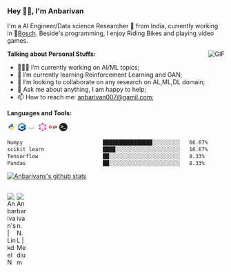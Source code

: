 ### Hey 👋🏽, I'm Anbarivan

I'm a AI Engineer/Data science Researcher 🚀 from India, currently working in 💼[Bosch](https://www.bosch.com/). Beside's programming, I enjoy Riding Bikes and playing video games.

  <img align="right" alt="GIF" src="https://media.giphy.com/media/836HiJc7pgzy8iNXCn/giphy.gif" />
  
**Talking about Personal Stuffs:**

- 👨🏽‍💻 I’m currently working on AI/ML topics;
- 🌱 I’m currently learning Reinforcement Learning and GAN;
- 👯 I’m looking to collaborate on any research on AL,ML,DL domain;
- 💬 Ask me about anything, I am happy to help;
- 📫 How to reach me: anbarivan007@gamil.com;

**Languages and Tools:**  

<code><img height="20" src="https://raw.githubusercontent.com/github/explore/80688e429a7d4ef2fca1e82350fe8e3517d3494d/topics/python/python.png"></code>
<code><img height="20" src="https://raw.githubusercontent.com/github/explore/80688e429a7d4ef2fca1e82350fe8e3517d3494d/topics/cpp/cpp.png"></code>
<code><img height="20" src="https://raw.githubusercontent.com/github/explore/80688e429a7d4ef2fca1e82350fe8e3517d3494d/topics/mysql/mysql.png"></code>
<code><img height="20" src="https://raw.githubusercontent.com/github/explore/5c058a388828bb5fde0bcafd4bc867b5bb3f26f3/topics/graphql/graphql.png"></code>
<code><img height="20" src="https://raw.githubusercontent.com/github/explore/80688e429a7d4ef2fca1e82350fe8e3517d3494d/topics/git/git.png"></code>
<code><img height="20" src="https://raw.githubusercontent.com/github/explore/80688e429a7d4ef2fca1e82350fe8e3517d3494d/topics/terminal/terminal.png"></code>

```text
Numpy                          ████████████████░░░░░░░░░   66.67% 
scikit learn                   ████░░░░░░░░░░░░░░░░░░░░░   16.67% 
Tensorflow                     ██░░░░░░░░░░░░░░░░░░░░░░░   8.33% 
Pandas                         ██░░░░░░░░░░░░░░░░░░░░░░░   8.33%
```


[![Anbarivans's github stats](https://github-readme-stats.vercel.app/api?username=AnbuLenin)](https://github.com/AnbuLenin/github-readme-stats)


<br/>

<a href="https://www.linkedin.com/in/anbarivan/">
  <img align="left" alt="Anbarivan's | LinkdeIN" width="22px" src="https://cdn.jsdelivr.net/npm/simple-icons@v3/icons/linkedin.svg" />
</a>
<a href="https://medium.com/@anbarivan007">
  <img align="left" alt="Anbarivan.N.L | Medium" width="22px" src="https://miro.medium.com/max/244/1*emiGsBgJu2KHWyjluhKXQw.png" />
</a>

<br /> 
